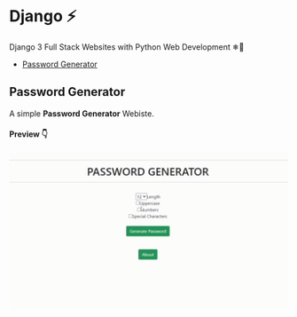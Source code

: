 # Django ⚡
Django 3 Full Stack Websites with Python Web Development ❄🗽

- [Password Generator](#password-generator)

## Password Generator

A simple **Password Generator** Webiste.

#### Preview 👇

<img width="550" src="https://github.com/Ruhul12/Django/blob/main/gif_previews/password_generator.gif">

